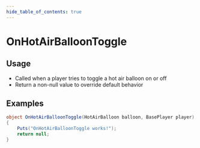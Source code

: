 ```yaml
---
hide_table_of_contents: true
---
```


# OnHotAirBalloonToggle

## Usage

* Called when a player tries to toggle a hot air balloon on or off
* Return a non-null value to override default behavior

## Examples

```csharp title=""
object OnHotAirBalloonToggle(HotAirBalloon balloon, BasePlayer player)
{
    Puts("OnHotAirBalloonToggle works!");
    return null;
}
```
